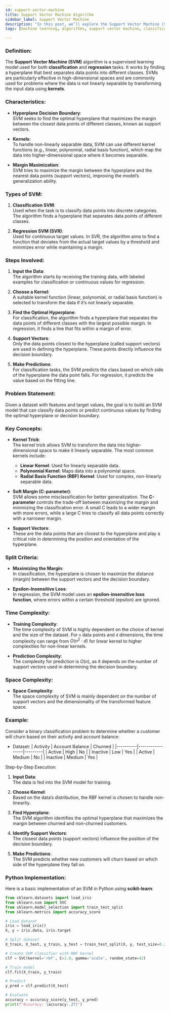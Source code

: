```yaml
---
id: support-vector-machine  
title: Support Vector Machine Algorithm  
sidebar_label: Support Vector Machine  
description: "In this post, we’ll explore the Support Vector Machine (SVM) Algorithm, a powerful supervised learning model used for both classification and regression tasks, known for its effectiveness in high-dimensional spaces."  
tags: [machine learning, algorithms, support vector machine, classification, regression]  

---
```


### Definition:
The **Support Vector Machine (SVM)** algorithm is a supervised learning model used for both **classification** and **regression** tasks. It works by finding a hyperplane that best separates data points into different classes. SVMs are particularly effective in high-dimensional spaces and are commonly used for problems where the data is not linearly separable by transforming the input data using **kernels**.

### Characteristics:
- **Hyperplane Decision Boundary**:  
  SVM seeks to find the optimal hyperplane that maximizes the margin between the closest data points of different classes, known as support vectors.
  
- **Kernels**:  
  To handle non-linearly separable data, SVM can use different kernel functions (e.g., linear, polynomial, radial basis function), which map the data into higher-dimensional space where it becomes separable.

- **Margin Maximization**:  
  SVM tries to maximize the margin between the hyperplane and the nearest data points (support vectors), improving the model’s generalization ability.

### Types of SVM:
1. **Classification SVM**:  
   Used when the task is to classify data points into discrete categories. The algorithm finds a hyperplane that separates data points of different classes.
   
2. **Regression SVM (SVR)**:  
   Used for continuous target values. In SVR, the algorithm aims to find a function that deviates from the actual target values by a threshold and minimizes error while maintaining a margin.

### Steps Involved:
1. **Input the Data**:  
   The algorithm starts by receiving the training data, with labeled examples for classification or continuous values for regression.
   
2. **Choose a Kernel**:  
   A suitable kernel function (linear, polynomial, or radial basis function) is selected to transform the data if it’s not linearly separable.
   
3. **Find the Optimal Hyperplane**:  
   For classification, the algorithm finds a hyperplane that separates the data points of different classes with the largest possible margin. In regression, it finds a line that fits within a margin of error.
   
4. **Support Vectors**:  
   Only the data points closest to the hyperplane (called support vectors) are used in defining the hyperplane. These points directly influence the decision boundary.
   
5. **Make Predictions**:  
   For classification tasks, the SVM predicts the class based on which side of the hyperplane the data point falls. For regression, it predicts the value based on the fitting line.

### Problem Statement:
Given a dataset with features and target values, the goal is to build an SVM model that can classify data points or predict continuous values by finding the optimal hyperplane or decision boundary.

### Key Concepts:
- **Kernel Trick**:  
  The kernel trick allows SVM to transform the data into higher-dimensional space to make it linearly separable. The most common kernels include:
  - **Linear Kernel**: Used for linearly separable data.
  - **Polynomial Kernel**: Maps data into a polynomial space.
  - **Radial Basis Function (RBF) Kernel**: Used for complex, non-linearly separable data.
  
- **Soft Margin (C-parameter)**:  
  SVM allows some misclassification for better generalization. The **C-parameter** controls the trade-off between maximizing the margin and minimizing the classification error. A small C leads to a wider margin with more errors, while a large C tries to classify all data points correctly with a narrower margin.

- **Support Vectors**:  
  These are the data points that are closest to the hyperplane and play a critical role in determining the position and orientation of the hyperplane.

### Split Criteria:
- **Maximizing the Margin**:  
  In classification, the hyperplane is chosen to maximize the distance (margin) between the support vectors and the decision boundary.
  
- **Epsilon-Insensitive Loss**:  
  In regression, the SVM model uses an **epsilon-insensitive loss function**, where errors within a certain threshold (epsilon) are ignored.

### Time Complexity:
- **Training Complexity**:  
  The time complexity of SVM is highly dependent on the choice of kernel and the size of the dataset. For `n` data points and `d` dimensions, the time complexity can range from $O(n^2 \cdot d)$ for linear kernel to higher complexities for non-linear kernels.
  
- **Prediction Complexity**:  
  The complexity for prediction is $O(n)$, as it depends on the number of support vectors used in determining the decision boundary.

### Space Complexity:
- **Space Complexity**:  
  The space complexity of SVM is mainly dependent on the number of support vectors and the dimensionality of the transformed feature space.

### Example:
Consider a binary classification problem to determine whether a customer will churn based on their activity and account balance:

- Dataset:
| Activity | Account Balance | Churned |
|----------|-----------------|---------|
| Active   | High            | No      |
| Inactive | Low             | Yes     |
| Active   | Medium          | No      |
| Inactive | Medium          | Yes     |

Step-by-Step Execution:

1. **Input Data**:  
   The data is fed into the SVM model for training.
   
2. **Choose Kernel**:  
   Based on the data’s distribution, the RBF kernel is chosen to handle non-linearity.

3. **Find Hyperplane**:  
   The SVM algorithm identifies the optimal hyperplane that maximizes the margin between churned and non-churned customers.

4. **Identify Support Vectors**:  
   The closest data points (support vectors) influence the position of the decision boundary.

5. **Make Predictions**:  
   The SVM predicts whether new customers will churn based on which side of the hyperplane they fall on.

### Python Implementation:
Here is a basic implementation of an SVM in Python using **scikit-learn**:

```python
from sklearn.datasets import load_iris
from sklearn.svm import SVC
from sklearn.model_selection import train_test_split
from sklearn.metrics import accuracy_score

# Load dataset
iris = load_iris()
X, y = iris.data, iris.target

# Split dataset
X_train, X_test, y_train, y_test = train_test_split(X, y, test_size=0.2, random_state=42)

# Create SVM classifier with RBF kernel
clf = SVC(kernel='rbf', C=1.0, gamma='scale', random_state=42)

# Train model
clf.fit(X_train, y_train)

# Predict
y_pred = clf.predict(X_test)

# Evaluate
accuracy = accuracy_score(y_test, y_pred)
print(f"Accuracy: {accuracy:.2f}")
```
